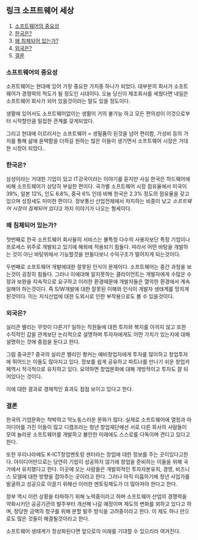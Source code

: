 
## 링크 소프트웨어 세상

1. [소프트웨어의 중요성](#소프트웨어의-중요성)
1. [한국은?](#한국은)
1. [왜 침체되어 있는가?](#왜-침체되어-있는가)
1. [외국은?](#외국은)
1. [결론](#결론)
### 소프트웨어의 중요성

소프트웨어는 현대에 있어 가장 중요한 가치중 하나가 되었다.
대부분의 회사가 소프트웨어가 경쟁력의 척도가 될 정도인 시대이다.
오늘 당신이 제조회사를 세웠다면 내일은 소프트웨어 회사가 되어 있을것이라는 말도 있을 정도이다.

생활에 있어서도 소프트웨어없이는 생활이 거의 불가능 하고 모든 편의성이 이것으로부터 시작할만큼 밀접한 관계를 갖게되었다.

그리고 현대에 이르러서는 소프트웨어 = 생필품이 된것을 넘어 편리함, 가성비 등의 가치를 통해 삶에 윤택함을 더하길 원하는 많은 이들이 생기면서 소프트웨어 시장은 거대한 시장이 되었다..

### 한국은?

삼성이라는 거대한 기업이 있고 IT강국이라는 이야기를 듣지만 사실 한국은 하드웨어에 비해 소프트웨어가 상당히 부실한 편이다.
국가별 소프트웨어 시장 점유율에서 미국이 39%, 일본 12%, 인도 6.8%, 중국 6% 인데 비해 한국은 2.3% 정도의 점유율을 갖고 있으며 성장세도 미미한 편이다.
정보통신 산업전체에서 차지하는 비중이 낮고 *소프트웨어 시장이 침체되어 있다*고 까지 이야기가 나오는 형세이다.

### 왜 침체되어 있는가?

첫번째로 한국 소프트웨어 회사들의 서비스는 불특정 다수의 사용자보단 특정 기업이나 프로세스 위주로 개발되고 있기에 해외에 적용되기 힘들다.
따라서 어떤 바탕을 개발하는 것이 아닌 바탕위에서 기능할것을 만들다보니 수익구조가 떨어지게 되는것이다.

두번째로 소프트웨어 개발에대한 잘못된 인식이 문제이다.
소프트웨어는 중간 과정을 보는것이 굉장히 힘들다. 그러나 이에대해 알지못하는 클라이언트는 개발자에게 수많은 수정과 보완을 지속적으로 요구하고
이러한 환경때문에 개발자들은 열악한 환경에서 계속 일해야 하는것이다. 즉 S/W개발에 대한 잘못된 이해와 인식이 개발자 생태계를 망치게 된것이다.
이는 지식산업에 대한 도외시로 인한 부작용으로도 볼 수 있을것이다.

### 외국은?

실리콘 밸리는 무엇이 다른가? 일하는 직원들에 대한 투자와 복지를 아끼지 않고
또한 수직적인 갑을 관계보단 논리적으로 설명하며 투자자에게도 어떤 가치가 있는지에 대해 설명하는 것에 중점을 둔다고 한다.

그럼 중국은? 중국의 실리콘 밸리인 촹커는 예비창업자에게 투자를 많이하고 창업투자에 뛰어드는 이들도 많아지고 있다.
정보를 쉽게 공유하고 파트너를 만나기 쉬운 창업카페역시 적극적으로 유치하고 있다. 요약하면 창업문화에 대해 개방적이고 투자도 잘 되어있다는 것이다.

이에 대한 결과로 경제적인 효과도 점점 보이고 있다고 한다.

### 결론

한국의 기업문화는 척박하고 막노동스러운 문화가 많다. 실제로 소프트웨어에 열정과 아이디어를 가진 이들이 많고
디캠프라는 청년 창업재단에선 서로 다른 회사의 사람들이 모여 놀라운 소프트웨어를 개발하고 불안한 미래에도 스스로를 다독이며 견디고 있다고 한다.

또한 우리나라에도 K-ICT창업멘토링 센터라는 창업에 대한 정보를 주는 곳이있다고한다.
아이디어만으로는 당연히 기업이 성공하지 않기에 창업을 준비하는 이들을 위해 국가에서 유치했다고 한다.
이곳에 오는 사람들은 개발외적인 투자자본유치, 경영, 비즈니스 모델에 대한 방향을 잡아주는 곳이라고 한다.
그러나 아직 미흡하기에 청년 사업가를 발굴하고 성공으로 이끌기 위해선 이러한 멘토링제도가 더 많아져야 한다고 한다.

정부 역시 이런 상황을 타파하기 위해 노력중이라고 하며 소프트웨어 산업의 경쟁력을 약화시키던 공공기관의 발주부터 개선해 나갈 예정이며 제도의 변화를 꾀하고 있다고 하며, 정당한 금액의 청구를 위해 분할 발주 방식을 고려중이라고 한다. 이 제도 하나 만으로도 많은 것들이 해결될것이라고 한다.

소프트웨어 생태계가 정상화된다면 앞으로의 미래를 기대할 수 있으리라 여겨진다.
